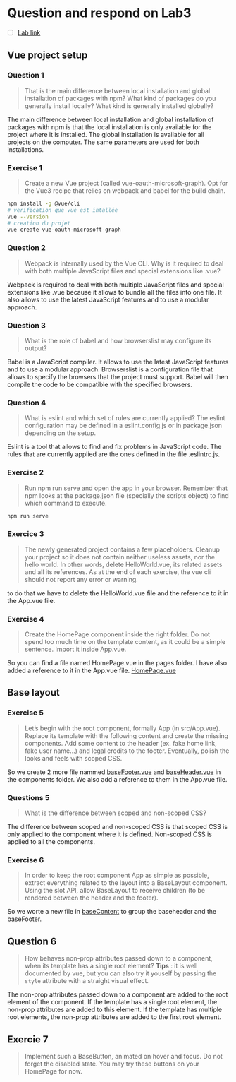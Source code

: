 # Question and respond on Lab3

- [ ] [Lab link](https://thomas-veillard.fr/front-end-web-development/vue/01-vue-practical-activity-part-n1/)

## Vue project setup

### Question 1

> That is the main difference between local installation and global installation of packages with npm? What kind of packages do you generally install locally? What kind is generally installed globally?

The main difference between local installation and global installation of packages with npm is that the local installation is only available for the project where it is installed. The global installation is available for all projects on the computer. The same parameters are used for both installations.

### Exercise 1

> Create a new Vue project (called vue-oauth-microsoft-graph). Opt for the Vue3 recipe that relies on webpack and babel for the build chain.

```bash
npm install -g @vue/cli
# verification que vue est intallée
vue --version
# creation du projet
vue create vue-oauth-microsoft-graph
```

### Question 2

> Webpack is internally used by the Vue CLI. Why is it required to deal with both multiple JavaScript files and special extensions like .vue?

Webpack is required to deal with both multiple JavaScript files and special extensions like .vue because it allows to bundle all the files into one file. It also allows to use the latest JavaScript features and to use a modular approach.

### Question 3

> What is the role of babel and how browserslist may configure its output?

Babel is a JavaScript compiler. It allows to use the latest JavaScript features and to use a modular approach. Browserslist is a configuration file that allows to specify the browsers that the project must support. Babel will then compile the code to be compatible with the specified browsers.

### Question 4

> What is eslint and which set of rules are currently applied? The eslint configuration may be defined in a eslint.config.js or in package.json depending on the setup.

Eslint is a tool that allows to find and fix problems in JavaScript code. The rules that are currently applied are the ones defined in the file .eslintrc.js.

### Exercise 2

> Run npm run serve and open the app in your browser. Remember that npm looks at the package.json file (specially the scripts object) to find which command to execute.

```bash
npm run serve
```

### Exercice 3

> The newly generated project contains a few placeholders. Cleanup your project so it does not contain neither useless assets, nor the hello world. In other words, delete HelloWorld.vue, its related assets and all its references. As at the end of each exercise, the vue cli should not report any error or warning.

to do that we have to delete the HelloWorld.vue file and the reference to it in the App.vue file.

### Exercise 4

> Create the HomePage component inside the right folder. Do not spend too much time on the template content, as it could be a simple sentence. Import it inside App.vue.

So you can find a file named HomePage.vue in the pages folder. I have also added a reference to it in the App.vue file.
[HomePage.vue](./vue-oauth-microsoft-graph/src/pages/HomePage.vue)

## Base layout

### Exercise 5

> Let’s begin with the root component, formally App (in src/App.vue). Replace its template with the following content and create the missing components. Add some content to the header (ex. fake home link, fake user name…) and legal credits to the footer. Eventually, polish the looks and feels with scoped CSS.

So we create 2 more file nammed [baseFooter.vue](./vue-oauth-microsoft-graph/src/components/baseFooter.vue) and [baseHeader.vue](./vue-oauth-microsoft-graph/src/components/baseHeader.vue) in the components folder. We also add a reference to them in the App.vue file.

### Questions 5

> What is the difference between scoped and non-scoped CSS?

The difference between scoped and non-scoped CSS is that scoped CSS is only applied to the component where it is defined. Non-scoped CSS is applied to all the components.

### Exercise 6

> In order to keep the root component App as simple as possible, extract everything related to the layout into a BaseLayout component. Using the slot API, allow BaseLayout to receive children (to be rendered between the header and the footer).

So we worte a new file in [baseContent](Lab3\vue-oauth-microsoft-graph\src\components\baseContent.vue) to group the baseheader and the baseFooter.

## Question 6

> How behaves non-prop attributes passed down to a component, when its template has a single root element? **Tips** : it is well documented by vue, but you can also try it youself by passing the `style` attribute with a straight visual effect.

The non-prop attributes passed down to a component are added to the root element of the component. If the template has a single root element, the non-prop attributes are added to this element. If the template has multiple root elements, the non-prop attributes are added to the first root element.

## Exercie 7

> Implement such a BaseButton, animated on hover and focus. Do not forget the disabled state. You may try these buttons on your HomePage for now.
